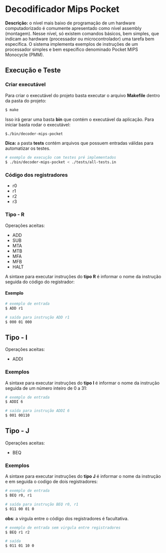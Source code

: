 # Decodificador Mips Pocket
**Descrição:** o nível mais baixo de programação de um hardware computadorizado é comumente apresentado como nível assembly (montagem). Nesse nível, só existem comandos básicos, bem simples, que indicam ao hardware (processador ou microcontrolador) uma tarefa bem específica. O sistema implementa exemplos de instruções de um processador simples e bem específico denominado Pocket MIPS Monocycle (PMM). 

## Execução e Teste
### Criar executável
Para criar o executável do projeto basta executar o arquivo **Makefile**
dentro da pasta do projeto:
```bash
$ make
```
Isso irá gerar uma basta **bin** que contém o executável da aplicação. Para iniciar basta rodar o executável:
```bash
$./bin/decoder-mips-pocket
```
**Dica:** a pasta __tests__ contém arquivos que possuem entradas válidas para automatizar  os testes.
```bash
# exemplo de execução com testes pré implementados
$ ./bin/decoder-mips-pocket < ./tests/all-tests.in
```

### Código dos registradores
- r0
- r1
- r2
- r3


### Tipo - R
Operações aceitas:
- ADD
- SUB
- MTA
- MTB
- MFA
- MFB
- HALT

A sintaxe para executar instruções do **tipo R** é informar o nome da instrução seguida do código do registrador:
#### Exemplo
```bash
# exemplo de entrada 
$ ADD r1
```
```bash
# saída para instrução ADD r1
$ 000 01 000
```


## Tipo - I
Operações aceitas:
- ADDI
### Exemplos
A sintaxe para executar instruções do **tipo I** é informar o nome da instrução seguida de um número inteiro de 0 a 31:
```bash
# exemplo de entrada 
$ ADDI 6
```
```bash
# saída para instrução ADDI 6
$ 001 00110
```


## Tipo - J
Operações aceitas:
- BEQ
### Exemplos
A sintaxe para executar instruções do **tipo J** é informar o nome da instrução e em seguida o codigo de dois registradores:
```bash
# exemplo de entrada 
$ BEQ r0, r1
```
```bash
# saída para instrução BEQ r0, r1
$ 011 00 01 0
```
**obs**: a virgula entre o código dos registradores é facultativa.  

```bash
# exemplo de entrada sem virgula entre registradores
$ BEQ r1 r2
```

```bash
# saída 
$ 011 01 10 0
```
